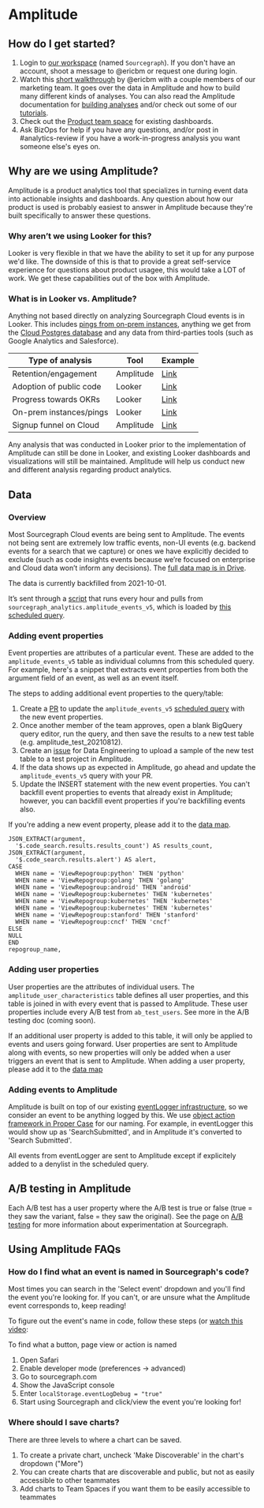 # Amplitude

## How do I get started?

1. Login to [our workspace](https://analytics.amplitude.com/sourcegraph) (named `Sourcegraph`). If you don't have an account, shoot a message to @ericbm or request one during login.
1. Watch this [short walkthrough](https://drive.google.com/file/d/1J_xSAd1SevMcM0wv3RD_uxtuv8UF8etA/view?usp=sharing) by @ericbm with a couple members of our marketing team. It goes over the data in Amplitude and how to build many different kinds of analyses. You can also read the Amplitude documentation for [building analyses](https://help.amplitude.com/hc/en-us/categories/360003165371-Build-and-share-your-analysis) and/or check out some of our [tutorials](https://drive.google.com/drive/folders/1cdcUe2e4bnYjxr9xqV6-pCsOOPIEMqGI).
1. Check out the [Product team space](https://analytics.amplitude.com/sourcegraph/space/nldziax/all) for existing dashboards.
1. Ask BizOps for help if you have any questions, and/or post in #analytics-review if you have a work-in-progress analysis you want someone else's eyes on.

## Why are we using Amplitude?

Amplitude is a product analytics tool that specializes in turning event data into actionable insights and dashboards. Any question about how our product is used is probably easiest to answer in Amplitude because they're built specifically to answer these questions.

### Why aren’t we using Looker for this?

Looker is very flexible in that we have the ability to set it up for any purpose we'd like. The downside of this is that to provide a great self-service experience for questions about product usagee, this would take a LOT of work. We get these capabilities out of the box with Amplitude.

### What is in Looker vs. Amplitude?

Anything not based directly on analyzing Sourcegraph Cloud events is in Looker. This includes [pings from on-prem instances](https://docs.sourcegraph.com/admin/pings), anything we get from the [Cloud Postgres database](https://github.com/sourcegraph/sourcegraph/blob/main/internal/database/schema.md) and any data from third-parties tools (such as Google Analytics and Salesforce).

| Type of analysis        | Tool      | Example                                                               |
| ----------------------- | --------- | --------------------------------------------------------------------- |
| Retention/engagement    | Amplitude | [Link](https://analytics.amplitude.com/sourcegraph/chart/zlj82e0)     |
| Adoption of public code | Looker    | [Link](https://sourcegraph.looker.com/dashboards-next/175)            |
| Progress towards OKRs   | Looker    | [Link](https://sourcegraph.looker.com/dashboards-next/166)            |
| On-prem instances/pings | Looker    | [Link](https://sourcegraph.looker.com/dashboards-next/174)            |
| Signup funnel on Cloud  | Amplitude | [Link](https://analytics.amplitude.com/sourcegraph/dashboard/f9c1g6c) |

Any analysis that was conducted in Looker prior to the implementation of Amplitude can still be done in Looker, and existing Looker dashboards and visualizations will still be maintained. Amplitude will help us conduct new and different analysis regarding product analytics.

## Data

### Overview

Most Sourcegraph Cloud events are being sent to Amplitude. The events not being sent are extremely low traffic events, non-UI events (e.g. backend events for a search that we capture) or ones we have explicitly decided to exclude (such as code insights events because we’re focused on enterprise and Cloud data won’t inform any decisions). The [full data map is in Drive](https://docs.google.com/spreadsheets/d/171up68LIY1xQZTgBoA5FQpGO62Wg0a0wNNrm8ksVm4A/edit#gid=0).

The data is currently backfilled from 2021-10-01.

It’s sent through a [script](https://github.com/sourcegraph/Amplitude/blob/main/main.py) that runs every hour and pulls from `sourcegraph_analytics.amplitude_events_v5`, which is loaded by [this scheduled query](https://console.cloud.google.com/bigquery/scheduled-queries/locations/us/configs/61cbb857-0000-2751-bbf2-94eb2c039f64/runs?project=telligentsourcegraph).

### Adding event properties

Event properties are attributes of a particular event. These are added to the `amplitude_events_v5` table as individual columns from this scheduled query. For example, here's a snippet that extracts event properties from both the argument field of an event, as well as an event itself.

The steps to adding additional event properties to the query/table:

1. Create a [PR](https://github.com/sourcegraph/analytics/pull/266) to update the `amplitude_events_v5` [scheduled query](https://console.cloud.google.com/bigquery/scheduled-queries/locations/us/configs/61cbb857-0000-2751-bbf2-94eb2c039f64/runs?project=telligentsourcegraph) with the new event properties.
2. Once another member of the team approves, open a blank BigQuery query editor, run the query, and then save the results to a new test table (e.g. amplitude_test_20210812).
3. Create an [issue](https://github.com/sourcegraph/analytics/issues/271) for Data Engineering to upload a sample of the new test table to a test project in Amplitude.
4. If the data shows up as expected in Amplitude, go ahead and update the `amplitude_events_v5` query with your PR.
5. Update the INSERT statement with the new event properties. You can't backfill event properties to events that already exist in Amplitude; however, you can backfill event properties if you're backfilling events also.

If you're adding a new event property, please add it to the [data map](https://docs.google.com/spreadsheets/d/1wz958I67BKWWY0jKY3oXKhlrGZ9ucKmv0CM94K-5NVs/edit#gid=408201559).

```
JSON_EXTRACT(argument,
  '$.code_search.results.results_count') AS results_count,
JSON_EXTRACT(argument,
  '$.code_search.results.alert') AS alert,
CASE
  WHEN name = 'ViewRepogroup:python' THEN 'python'
  WHEN name = 'ViewRepogroup:golang' THEN 'golang'
  WHEN name = 'ViewRepogroup:android' THEN 'android'
  WHEN name = 'ViewRepogroup:kubernetes' THEN 'kubernetes'
  WHEN name = 'ViewRepogroup:kubernetes' THEN 'kubernetes'
  WHEN name = 'ViewRepogroup:kubernetes' THEN 'kubernetes'
  WHEN name = 'ViewRepogroup:stanford' THEN 'stanford'
  WHEN name = 'ViewRepogroup:cncf' THEN 'cncf'
ELSE
NULL
END
repogroup_name,
```

### Adding user properties

User properties are the attributes of individual users. The `amplitude_user_characteristics` table defines all user properties, and this table is joined in with every event that is passed to Amplitude. These user properties include every A/B test from `ab_test_users`. See more in the A/B testing doc (coming soon).

If an additional user property is added to this table, it will only be applied to events and users going forward. User properties are sent to Amplitude along with events, so new properties will only be added when a user triggers an event that is sent to Amplitude. When adding a user property, please add it to the [data map](https://docs.google.com/spreadsheets/d/1wz958I67BKWWY0jKY3oXKhlrGZ9ucKmv0CM94K-5NVs/edit#gid=735397811)

### Adding events to Amplitude

Amplitude is built on top of our existing [eventLogger infrastructure](https://sourcegraph.com/search?q=context:global+eventLogger.log%28+repo:%5Egithub%5C.com/sourcegraph/sourcegraph%24+&patternType=literal), so we consider an event to be anything logged by this. We use [object action framework in Proper Case](https://segment.com/academy/collecting-data/naming-conventions-for-clean-data/) for our naming. For example, in eventLogger this would show up as 'SearchSubmitted', and in Amplitude it's converted to 'Search Submitted'.

All events from eventLogger are sent to Amplitude except if explicitely added to a denylist in the scheduled query.

## A/B testing in Amplitude

Each A/B test has a user property where the A/B test is true or false (true = they saw the variant, false = they saw the original). See the page on [A/B testing](ab-testing.md) for more information about experimentation at Sourcegraph.

## Using Amplitude FAQs

### How do I find what an event is named in Sourcegraph's code?

Most times you can search in the 'Select event' dropdown and you'll find the event you're looking for. If you can't, or are unsure what the Amplitude event corresponds to, keep reading!

To figure out the event's name in code, follow these steps (or [watch this video](https://drive.google.com/file/d/1R1oAc82nZULfxtr_KsIPBT4K08YHEwLa/view?usp=sharing):

To find what a button, page view or action is named

1. Open Safari
2. Enable developer mode (preferences -> advanced)
3. Go to sourcegraph.com
4. Show the JavaScript console
5. Enter `localStorage.eventLogDebug = "true"`
6. Start using Sourcegraph and click/view the event you're looking for!

### Where should I save charts?

There are three levels to where a chart can be saved.

1. To create a private chart, uncheck 'Make Discoverable' in the chart's dropdown ("More")
2. You can create charts that are discoverable and public, but not as easily accessible to other teammates
3. Add charts to Team Spaces if you want them to be easily accessible to teammates
